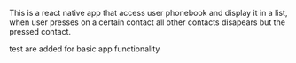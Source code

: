 This is a react native app that access user phonebook and display it 
in a list, when user presses on a certain contact all other contacts 
disapears but the pressed contact.

test are added for basic app functionality 
